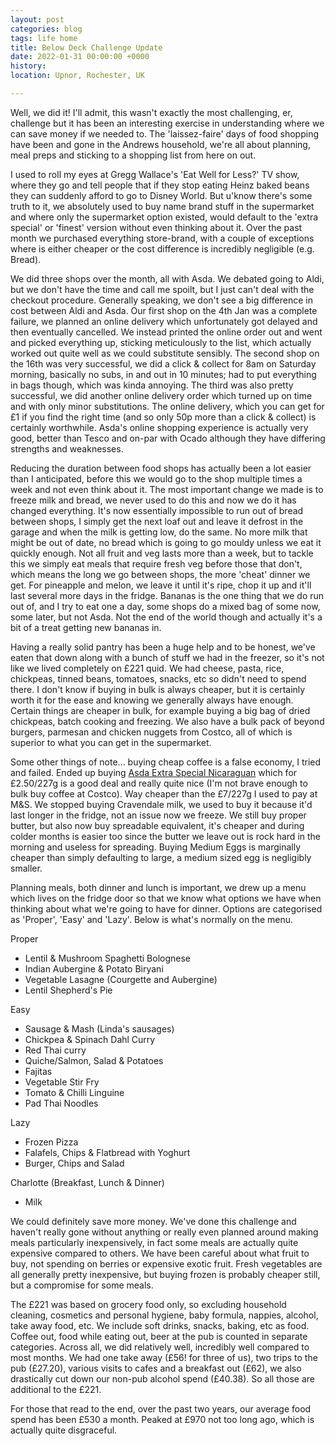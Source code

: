 ```yaml
---
layout: post
categories: blog
tags: life home
title: Below Deck Challenge Update
date: 2022-01-31 00:00:00 +0000
history:
location: Upnor, Rochester, UK

---
```


Well, we did it! I'll admit, this wasn't exactly the most challenging, er, challenge but it has been an interesting exercise in understanding where we can save money if we needed to. The 'laissez-faire' days of food shopping have been and gone in the Andrews household, we're all about planning, meal preps and sticking to a shopping list from here on out.

I used to roll my eyes at Gregg Wallace's 'Eat Well for Less?' TV show, where they go and tell people that if they stop eating Heinz baked beans they can suddenly afford to go to Disney World. But u'know there's some truth to it, we absolutely used to buy name brand stuff in the supermarket and where only the supermarket option existed, would default to the 'extra special' or 'finest' version without even thinking about it. Over the past month we purchased everything store-brand, with a couple of exceptions where is either cheaper or the cost difference is incredibly negligible (e.g. Bread).

We did three shops over the month, all with Asda. We debated going to Aldi, but we don't have the time and call me spoilt, but I just can't deal with the checkout procedure. Generally speaking, we don't see a big difference in cost between Aldi and Asda. Our first shop on the 4th Jan was a complete failure, we planned an online delivery which unfortunately got delayed and then eventually cancelled. We instead printed the online order out and went and picked everything up, sticking meticulously to the list, which actually worked out quite well as we could substitute sensibly. The second shop on the 16th was very successful, we did a click & collect for 8am on Saturday morning, basically no subs, in and out in 10 minutes; had to put everything in bags though, which was kinda annoying. The third was also pretty successful, we did another online delivery order which turned up on time and with only minor substitutions. The online delivery, which you can get for £1 if you find the right time (and so only 50p more than a click & collect) is certainly worthwhile. Asda's online shopping experience is actually very good, better than Tesco and on-par with Ocado although they have differing strengths and weaknesses.

Reducing the duration between food shops has actually been a lot easier than I anticipated, before this we would go to the shop multiple times a week and not even think about it. The most important change we made is to freeze milk and bread, we never used to do this and now we do it has changed everything. It's now essentially impossible to run out of bread between shops, I simply get the next loaf out and leave it defrost in the garage and when the milk is getting low, do the same. No more milk that might be out of date, no bread which is going to go mouldy unless we eat it quickly enough. Not all fruit and veg lasts more than a week, but to tackle this we simply eat meals that require fresh veg before those that don't, which means the long we go between shops, the more 'cheat' dinner we get. For pineapple and melon, we leave it until it's ripe, chop it up and it'll last several more days in the fridge. Bananas is the one thing that we do run out of, and I try to eat one a day, some shops do a mixed bag of some now, some later, but not Asda. Not the end of the world though and actually it's a bit of a treat getting new bananas in.

Having a really solid pantry has been a huge help and to be honest, we've eaten that down along with a bunch of stuff we had in the freezer, so it's not like we lived completely on £221 quid. We had cheese, pasta, rice, chickpeas, tinned beans, tomatoes, snacks, etc so didn't need to spend there. I don't know if buying in bulk is always cheaper, but it is certainly worth it for the ease and knowing we generally always have enough. Certain things are cheaper in bulk, for example buying a big bag of dried chickpeas, batch cooking and freezing. We also have a bulk pack of beyond burgers, parmesan and chicken nuggets from Costco, all of which is superior to what you can get in the supermarket.

Some other things of note... buying cheap coffee is a false economy, I tried and failed. Ended up buying [Asda Extra Special Nicaraguan](https://groceries.asda.com/product/filter-cafetiere-coffee/asda-extra-special-fairtrade-organic-nicaraguan-ground-coffee/910000856679) which for £2.50/227g is a good deal and really quite nice (I'm not brave enough to bulk buy coffee at Costco). Way cheaper than the £7/227g I used to pay at M&S. We stopped buying Cravendale milk, we used to buy it because it'd last longer in the fridge, not an issue now we freeze. We still buy proper butter, but also now buy spreadable equivalent, it's cheaper and during colder months is easier too since the butter we leave out is rock hard in the morning and useless for spreading. Buying Medium Eggs is marginally cheaper than simply defaulting to large, a medium sized egg is negligibly smaller.

Planning meals, both dinner and lunch is important, we drew up a menu which lives on the fridge door so that we know what options we have when thinking about what we're going to have for dinner. Options are categorised as 'Proper', 'Easy' and 'Lazy'. Below is what's normally on the menu.

Proper
- Lentil & Mushroom Spaghetti Bolognese
- Indian Aubergine & Potato Biryani
- Vegetable Lasagne (Courgette and Aubergine)
- Lentil Shepherd's Pie

Easy
- Sausage & Mash (Linda's sausages)
- Chickpea & Spinach Dahl Curry
- Red Thai curry
- Quiche/Salmon, Salad & Potatoes
- Fajitas
- Vegetable Stir Fry
- Tomato & Chilli Linguine
- Pad Thai Noodles

Lazy
- Frozen Pizza
- Falafels, Chips & Flatbread with Yoghurt
- Burger, Chips and Salad

Charlotte (Breakfast, Lunch & Dinner)
- Milk

We could definitely save more money. We've done this challenge and haven't really gone without anything or really even planned around making meals particularly inexpensively, in fact some meals are actually quite expensive compared to others. We have been careful about what fruit to buy, not spending on berries or expensive exotic fruit. Fresh vegetables are all generally pretty inexpensive, but buying frozen is probably cheaper still, but a compromise for some meals.  

The £221 was based on grocery food only, so excluding household cleaning, cosmetics and personal hygiene, baby formula, nappies, alcohol, take away food, etc. We include soft drinks, snacks, baking, etc as food. Coffee out, food while eating out, beer at the pub is counted in separate categories. Across all, we did relatively well, incredibly well compared to most months. We had one take away (£56! for three of us), two trips to the pub (£27.20), various visits to cafes and a breakfast out (£62), we also drastically cut down our non-pub alcohol spend (£40.38). So all those are additional to the £221.

For those that read to the end, over the past two years, our average food spend has been £530 a month. Peaked at £970 not too long ago, which is actually quite disgraceful.

